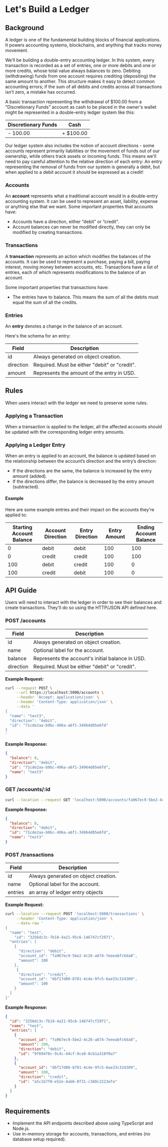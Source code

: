 # Let's Build a Ledger

## Background

A ledger is one of the fundamental building blocks of financial applications.
It powers accounting systems, blockchains, and anything that tracks money movement.

We’ll be building a double-entry accounting ledger. 
In this system, every transaction is recorded as a set of entries, one or more debits and one or more credits, whose total value always balances to zero.
Debiting (withdrawing) funds from one account requires crediting (depositing) the same amount to another.
This structure makes it easy to detect common accounting errors; if the sum of all debits and credits across all transactions isn’t zero, a mistake has occurred.

A basic transaction representing the withdrawal of $100.00 from a "Discretionary
Funds" account as cash to be placed in the owner's wallet might be represented
in a double-entry ledger system like this:

| Discretionary Funds |    Cash      |
|---------------------|--------------|
| - 100.00            | + $100.00    |

Our ledger system also includes the notion of account directions - some accounts
represent primarily liabilities or the movement of funds out of our ownership,
while others track assets or incoming funds. This means we'll need to pay
careful attention to the relative direction of each entry: An entry representing
the removal of funds from our system is generally a debit, but when applied to
a debit account it should be expressed as a credit!

### Accounts

An **account** represents what a traditional account would in a double-entry
accounting system. It can be used to represent an asset, liability, expense or
anything else that we want. Some important properties that accounts have:

 - Accounts have a direction, either “debit” or “credit”.
 - Account balances can never be modified directly, they can only be modified
   by creating transactions.

### Transactions

A **transaction** represents an action which modifies the balances of the
accounts. It can be used to represent a purchase, paying a bill, paying
interest, moving money between accounts, etc. Transactions have a list of
entries, each of which represents modifications to the balance of an account.

Some important properties that transactions have:

 - The entries have to balance. This means the sum of all the debits must equal
   the sum of all the credits.

### Entries

An **entry** denotes a change in the balance of an account.

Here's the schema for an entry:

| Field     | Description                                               |
|-----------|-----------------------------------------------------------|
| id        | Always generated on object creation.                      |
| direction | Required. Must be either "debit" or "credit".             |
| amount    | Represents the amount of the entry in USD.                |

## Rules

When users interact with the ledger we need to preserve some rules.

### Applying a Transaction

When a transaction is applied to the ledger, all the affected accounts should
be updated with the corresponding ledger entry amounts.

### Applying a Ledger Entry

When an entry is applied to an account, the balance is updated based on the relationship between the account’s direction and the entry’s direction:
- If the directions are the same, the balance is increased by the entry amount (added).
- If the directions differ, the balance is decreased by the entry amount (subtracted).

#### Example

Here are some example entries and their impact on the accounts they're applied
to:

| Starting Account Balance | Account Direction | Entry Direction | Entry Amount | Ending Account Balance |
|--------------------------|-------------------|-----------------|--------------|------------------------|
| 0                        | debit             | debit           | 100          | 100                    |
| 0                        | credit            | credit          | 100          | 100                    |
| 100                      | debit             | credit          | 100          | 0                      |
| 100                      | credit            | debit           | 100          | 0                      |

## API Guide

Users will need to interact with the ledger in order to see their balances and
create transactions. They'll do so using the HTTP/JSON API defined here.

### POST /accounts

| Field     | Description                                               |
|-----------|-----------------------------------------------------------|
| id        | Always generated on object creation.                      |
| name      | Optional label for the account.                           |
| balance   | Represents the account's initial balance in USD.          |
| direction | Required. Must be either "debit" or "credit".             |

**Example Request:**

```bash
curl --request POST \
     --url https://localhost:5000/accounts \
     --header 'Accept: application/json' \
     --header 'Content-Type: application/json' \
     --data '
{
  "name": "test3",
  "direction": "debit",
  "id": "71cde2aa-b9bc-496a-a6f1-34964d05e6fd"
}
'
```

**Example Response:**

```json
{
  "balance": 0,
  "direction": "debit",
  "id": "71cde2aa-b9bc-496a-a6f1-34964d05e6fd",
  "name": "test3"
}
```

### GET /accounts/:id

```bash
curl --location --request GET 'localhost:5000/accounts/fa967ec9-5be2-4c26-a874-7eeeabfc6da8'
```

**Example Response:**

```json
{
  "balance": 0,
  "direction": "debit",
  "id": "71cde2aa-b9bc-496a-a6f1-34964d05e6fd",
  "name": "test3"
}
```

### POST /transactions

| Field   | Description                                               |
|---------|-----------------------------------------------------------|
| id      | Always generated on object creation.                      |
| name    | Optional label for the account.                           |
| entries | an array of ledger entry objects                          |

**Example Request:**

```bash
curl --location --request POST 'localhost:5000/transactions' \
     --header 'Content-Type: application/json' \
     --data-raw '
{
  "name": "test",
    "id": "3256dc3c-7b18-4a21-95c6-146747cf2971",
  "entries": [
    {
      "direction": "debit",
      "account_id": "fa967ec9-5be2-4c26-a874-7eeeabfc6da8",
      "amount": 100
    },
     {
      "direction": "credit",
      "account_id": "dbf17d00-8701-4c4e-9fc5-6ae33c324309",
      "amount": 100
    }
  ]
}'
```

**Example Response:**

```json
{
  "id": "3256dc3c-7b18-4a21-95c6-146747cf2971",
  "name": "test",
  "entries": [
    {
      "account_id": "fa967ec9-5be2-4c26-a874-7eeeabfc6da8",
      "amount": 100,
      "direction": "debit",
      "id": "9f694f8c-9c4c-44cf-9ca9-0cb1a318f0a7"
    },
    {
      "account_id": "dbf17d00-8701-4c4e-9fc5-6ae33c324309",
      "amount": 100,
      "direction": "credit",
      "id": "a5c1b7f0-e52e-4ab6-8f31-c380c2223efa"
    }
  ]
}
```


## Requirements

- Implement the API endpoints described above using TypeScript and Node.js.
- Use in-memory storage for accounts, transactions, and entries (no database setup required).

